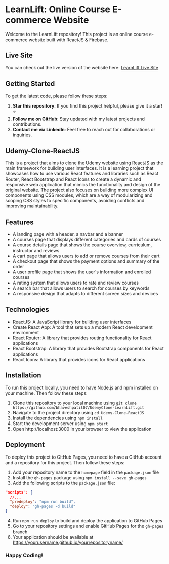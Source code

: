 # LearnLift: Online Course E-commerce Website

Welcome to the LearnLift repository! This project is an online course e-commerce website built with ReactJS & Firebase. 

## Live Site
You can check out the live version of the website here: [LearnLift Live Site](https://learnlift.web.app)

## Getting Started
To get the latest code, please follow these steps:

1. **Star this repository**: If you find this project helpful, please give it a star! ⭐
2. **Follow me on GitHub**: Stay updated with my latest projects and contributions.
3. **Contact me via LinkedIn**: Feel free to reach out for collaborations or inquiries.

## Udemy-Clone-ReactJS

This is a project that aims to clone the Udemy website using ReactJS as the main framework for building user interfaces.
It is a learning project that showcases how to use various React features and libraries such as React Router, React
Bootstrap and React Icons to create a dynamic and responsive web application that mimics the functionality and design of
the original website. The project also focuses on building more complex UI components using CSS modules, which are a way
of modularizing and scoping CSS styles to specific components, avoiding conflicts and improving maintainability.

## Features

- A landing page with a header, a navbar and a banner
- A courses page that displays different categories and cards of courses
- A course details page that shows the course overview, curriculum, instructor and reviews
- A cart page that allows users to add or remove courses from their cart
- A checkout page that shows the payment options and summary of the order
- A user profile page that shows the user's information and enrolled courses
- A rating system that allows users to rate and review courses
- A search bar that allows users to search for courses by keywords
- A responsive design that adapts to different screen sizes and devices

## Technologies

- ReactJS: A JavaScript library for building user interfaces
- Create React App: A tool that sets up a modern React development environment
- React Router: A library that provides routing functionality for React applications
- React Bootstrap: A library that provides Bootstrap components for React applications
- React Icons: A library that provides icons for React applications

## Installation

To run this project locally, you need to have Node.js and npm installed on your machine. Then follow these steps:

1. Clone this repository to your local machine
   using `git clone https://github.com/bhaveshpatil07/UdemyClone-LearnLift.git`
2. Navigate to the project directory using `cd Udemy-Clone-ReactJS`
3. Install the dependencies using `npm install`
4. Start the development server using `npm start`
5. Open http://localhost:3000 in your browser to view the application

## Deployment

To deploy this project to GitHub Pages, you need to have a GitHub account and a repository for this project. Then follow
these steps:

1. Add your repository name to the `homepage` field in the `package.json` file
2. Install the `gh-pages` package using `npm install --save gh-pages`
3. Add the following scripts to the `package.json` file:

```json
"scripts": {
  //...
  "predeploy": "npm run build",
  "deploy": "gh-pages -d build"
}
```

4. Run `npm run deploy` to build and deploy the application to GitHub Pages
5. Go to your repository settings and enable GitHub Pages for the `gh-pages` branch
6. Your application should be available at https://yourusername.github.io/yourrepositoryname/

### Happy Coding!
